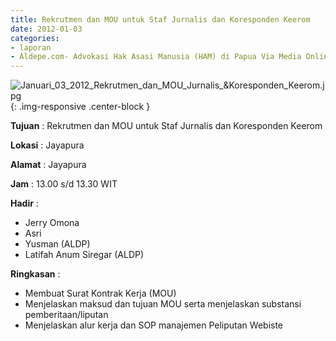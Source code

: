 ```yaml
---
title: Rekrutmen dan MOU untuk Staf Jurnalis dan Koresponden Keerom
date: 2012-01-03
categories:
- laporan
- Aldepe.com- Advokasi Hak Asasi Manusia (HAM) di Papua Via Media Online, Mobile Phone dan Social Media
---
```


![Januari_03_2012_Rekrutmen_dan_MOU_Jurnalis_&Koresponden_Keerom.jpg](/uploads/Januari_03_2012_Rekrutmen_dan_MOU_Jurnalis_&Koresponden_Keerom.jpg){: .img-responsive .center-block }

**Tujuan** : Rekrutmen dan MOU untuk Staf Jurnalis dan Koresponden Keerom

**Lokasi** : Jayapura

**Alamat** : Jayapura

**Jam** : 13.00 s/d 13.30 WIT

**Hadir** : 
* Jerry Omona
* Asri
* Yusman (ALDP)
* Latifah Anum Siregar (ALDP)

**Ringkasan** : 
* Membuat Surat Kontrak Kerja (MOU)
* Menjelaskan maksud dan tujuan MOU serta menjelaskan substansi pemberitaan/liputan
* Menjelaskan alur kerja dan SOP manajemen Peliputan Webiste
